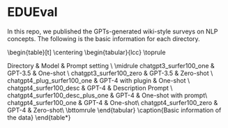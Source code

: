 # EDUEval

In this repo, we published the GPTs-generated wiki-style surveys on NLP concepts. The following is the basic information for each directory.

\begin{table}[t]
\centering
\begin{tabular}{lcc}
\toprule

Directory & Model & Prompt setting \\
\midrule
chatgpt3_surfer100_one & GPT-3.5 & One-shot \\
chatgpt3_surfer100_zero & GPT-3.5 & Zero-shot \\
chatgpt4_plug_surfer100_one & GPT-4 with plugin & One-shot \\
chatgpt4_surfer100_desc & GPT-4 &  Description Prompt \\
chatgpt4_surfer100_desc_plus_one & GPT-4 & One-shot with prompt\\
chatgpt4_surfer100_one & GPT-4 & One-shot\\
chatgpt4_surfer100_zero & GPT-4 & Zero-shot\\
\bttomrule
\end{tabular}
\caption{Basic information of the data}
\end{table*}




